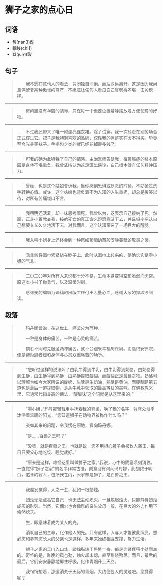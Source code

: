 # 狮子之家的点心日

## 词语

- 赧(nan3)然
- 眼眵(chi1)
- 皲(jun1)裂

## 句子

> 　　我不愿在意他人的看法，只盼独自消磨，而后永远离开。这是因为我尚且保留着某种傲慢的尊严，不愿意让任何人看见自己孱弱得不堪一击的模样。
---
> 　　房间里没有华丽的装饰，只在每一个重要位置静静摆放着方便使用的好物。
---
> 　　不过我还带来了唯一的漂亮连衣裙。除了试穿，我一次也没在别的场合正式穿过它。裙子是我特别喜欢的品牌，仅靠我的月薪实在舍不得买，毕竟至今光是买袜子、手提包之类的就已经花掉很多钱了。
---
> 　　可我的确为此牺牲了自己的情感。主治医师告诉我，罹患癌症的根本原因是身体不堪重负，我曾坚持认为这是医生误诊，自己根本没有任何精神压力。
---
> 　　曾经，也是这个姑娘告诉我，当你感到恐惧或厌恶的时候，不妨通过洗手转换心情。或许，这个姑娘也背负着不为人知的人生重担，却总是微笑以待，对所有苦痛缄口不言。
---
> 　　我明明还活着，却一味思考着死。我曾以为，这表示自己接纳了死。然而，正是小百教会我，接纳死亡的真正含义即愿意活下去，并且坦率承认自己想要长长久久地活下去。对我而言，这个认知带来了一场巨大的醒觉。
---
> 　　我从雫小姐身上还体会到一种宛如葡萄幼苗般安静蔓延的敬畏之感。
---
> 　　我重新将围巾紧紧绕在脖子上，此时从围巾上传来的，确确实实是雫小姐的气息。
---
> 　　二〇二〇年对所有人来说都十分不易，生命本身变得空前脆弱而无常。原这本小书予你勇气，以及温柔时刻。
>
> 　　感谢我的编辑为译稿的出版工作付出大量心血。感谢大家的择取与阅读。

## 段落

> 　　玛丹娜曾说，在这世上，痛苦分为两种。
>
> 　　一种是身体的痛苦，一种是心灵的痛苦。
>
> 　　倘若不同时克服这两种痛苦，就不会迎来幸福的终局。而临终安养院，便是帮助患者缓和身体与心灵双重痛苦的场所。
---
> 　　“您听过这样的说法吗？由乳牛得到牛乳，由牛乳得到奶酪，由奶酪得到生酥，由生酥得到熟酥，由熟酥提取醍醐，而醍醐正是最佳之物。奶酪可以理解为如今大家所说的酸奶，生酥是生奶油，熟酥是黄油，而醍醐是第五道也是最后一道提取物，是从牛乳中获取的最高等级的美味。在佛教教义里，它通常代指最高的佛法，‘醍醐味’这个词就是从这里来的。”
---
> 　　“雫小姐，”玛丹娜轻轻用手抚着我的脊梁，唤了我的名字，背脊处似乎沐浴着温暖的阳光，“您知道狮子在动物界被称作什么吗？”
>
> 　　突如其来的问题，令我愣在原地，看向玛丹娜。
>
> 　　“是……百兽之王吗？”
>
> 　　“没错，就是百兽之王。也就是说，您不用担心狮子会被敌人袭击，每日只要安心地吃饭、睡觉就好。”
>
> 　　“原来是这样，难怪这里叫做狮子之家。”我说，心中的阴霾顷刻消散。一直觉得“狮子之家”的名字非常古怪，刻意没有询问玛丹娜，此刻终于明白，这里的客人，包括我在内，大家都是狮子，是百兽之王。
---
> 　　我越发觉得，人之一生，犹如一根蜡烛。
>
> 　　蜡烛无法点亮它自己，也无法主动熄灭。一旦燃起烛火，只能静待蜡炬成灰的时刻。当然，它偶尔也会像您的亲生父母一般，在巨大的外力作用下倏然熄灭。
>
> 　　生，即意味着成为某人的光。
>
> 　　消耗自己的生命，化作他人的光。只有这样，人与人才能彼此照亮。想必您和养育您长大的父亲也是这样，多年来始终相互支撑，努力生活。
>
> 　　狮子之家的正门入口处，蜡烛燃烧了整整一夜，都是为祭拜雫小姐而点的。奇怪的是，昨晚的风也劲，烛火却未熄，直至燃烧殆尽。而且，最后的最后，它们安安静静地屏住呼吸，化作青烟升上天空。
>
> 　　我悄悄想着，那道消失于天际的青烟，大约便是人的灵魂吧。您觉得呢？

